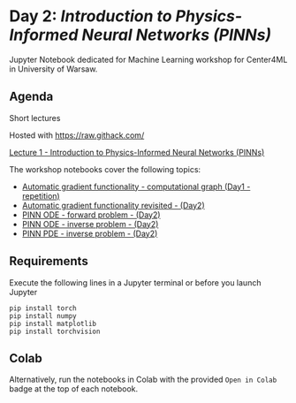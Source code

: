 # Day 2: *Introduction to Physics-Informed Neural Networks (PINNs)*

Jupyter Notebook dedicated for Machine Learning workshop for Center4ML in University of Warsaw.

## Agenda

Short lectures

Hosted with https://raw.githack.com/


<!-- Use this URL for development -->
[Lecture 1 - Introduction to Physics-Informed Neural Networks (PINNs)](https://raw.githack.com/center4ml/Workshops/2023_2/lectures/pages/pinn.html#1)

<!-- Use this URL in production
[Lecture 1](https://rawcdn.githack.com/ggruszczynski/gpu_colab/c63333b560d9a39271d629a4853d818d10af8be2/lectures/gpu_lecture1.html#1) -->


The workshop notebooks cover the following topics:

- [Automatic gradient functionality - computational graph (Day1 - repetition)](https://github.com/center4ml/Workshops/blob/2023_2/Day_1/1_computational_graph.ipynb)
- [Automatic gradient functionality revisited - (Day2)](https://github.com/center4ml/Workshops/blob/2023_2/Day_2/10_computational_graph_part2.ipynb)
- [PINN ODE - forward problem - (Day2)](https://github.com/center4ml/Workshops/blob/2023_2/Day_2/20_PINN-ODE-forward_problem.ipynb)
- [PINN ODE - inverse problem - (Day2)](https://github.com/center4ml/Workshops/blob/2023_2/Day_2/30_PINN-ODE-inverse_problem.ipynb)
- [PINN PDE - inverse problem - (Day2)](https://github.com/center4ml/Workshops/blob/2023_2/Day_2/40_PINN-PDE-inverse_problem.ipynb)


## Requirements

Execute the following lines in a Jupyter terminal or before you launch Jupyter

```{bash}
pip install torch
pip install numpy
pip install matplotlib
pip install torchvision
```

## Colab

Alternatively, run the notebooks in Colab with the provided `Open in Colab` badge at the top of each notebook.
